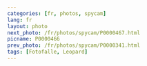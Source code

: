 ```yaml
---
categories: [fr, photos, spycam]
lang: fr
layout: photo
next_photo: /fr/photos/spycam/P0000467.html
picname: P0000466
prev_photo: /fr/photos/spycam/P0000341.html
tags: [Fotofalle, Leopard]
---
```

